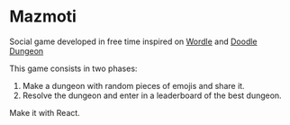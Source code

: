# Mazmoti

Social game developed in free time inspired on [Wordle](https://www.nytimes.com/games/wordle/index.html) and [Doodle Dungeon](https://boardgamegeek.com/boardgame/299939/doodle-dungeon)

This game consists in two phases:
1. Make a dungeon with random pieces of emojis and share it.
2. Resolve the dungeon and enter in a leaderboard of the best dungeon.

Make it with React.